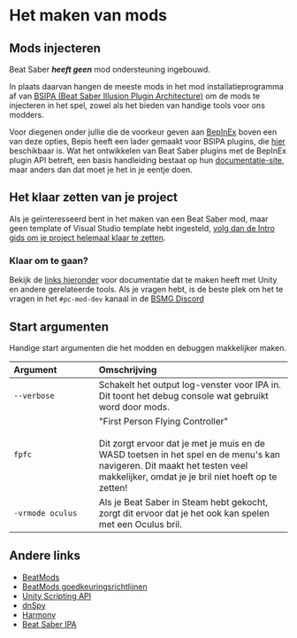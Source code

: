 # Het maken van mods

## Mods injecteren
Beat Saber _**heeft geen**_ mod ondersteuning ingebouwd.

In plaats daarvan hangen de meeste mods in het mod installatieprogramma af van [BSIPA (Beat Saber Illusion Plugin Architecture)](https://github.com/nike4613/BeatSaber-IPA-Reloaded/) om de mods te injecteren in het spel, zowel als het bieden van handige tools voor ons modders.

Voor diegenen onder jullie die de voorkeur geven aan [BepInEx](https://github.com/BepInEx/BepInEx) boven een van deze opties, Bepis heeft een lader gemaakt voor BSIPA plugins, die [hier](https://github.com/BepInEx/BepInEx.BSIPA.Loader) beschikbaar is. Wat het ontwikkelen van Beat Saber plugins met de BepInEx plugin API betreft, een basis handleiding bestaat op hun [documentatie-site](https://bepinex.github.io/bepinex_docs/v5.0/articles/dev_guide/plugin_tutorial/index.html), maar anders dan dat moet je het in je eentje doen.

## Het klaar zetten van je project
Als je geïnteresseerd bent in het maken van een Beat Saber mod, maar geen template of Visual Studio template hebt ingesteld, [volg dan de Intro gids om je project helemaal klaar te zetten](./intro.md).

### Klaar om te gaan?
Bekijk de [links hieronder](#other-links) voor documentatie dat te maken heeft met Unity en andere gerelateerde tools. Als je vragen hebt, is de beste plek om het te vragen in het `#pc-mod-dev` kanaal in de [BSMG Discord](https://discord.gg/beatsabermods)

## Start argumenten
Handige start argumenten die het modden en debuggen makkelijker maken.

<!-- markdownlint-disable MD013 -->
| Argument&nbsp;&nbsp;&nbsp;&nbsp;&nbsp;&nbsp;&nbsp;&nbsp;&nbsp;&nbsp;&nbsp;&nbsp;&nbsp;&nbsp; | Omschrijving                                                                                                                                                                                                                              |
| -------------------------------------------------------------------------------------------- |:----------------------------------------------------------------------------------------------------------------------------------------------------------------------------------------------------------------------------------------- |
| `--verbose`                                                                                  | Schakelt het output log-venster voor IPA in. Dit toont het debug console wat gebruikt word door mods.                                                                                                                                     |
| `fpfc`                                                                                       | "First Person Flying Controller" <br /><br /> Dit zorgt ervoor dat je met je muis en de WASD toetsen in het spel en de menu's kan navigeren. Dit maakt het testen veel makkelijker, omdat je je bril niet hoeft op te zetten! |
| `-vrmode oculus`                                                                             | Als je Beat Saber in Steam hebt gekocht, zorgt dit ervoor dat je het ook kan spelen met een Oculus bril.                                                                                                                                  |
<!-- markdownlint-enable MD013 -->

## Andere links

* [BeatMods](https://beatmods.com)
* [BeatMods goedkeuringsrichtlijnen](https://docs.google.com/document/d/15RBVesZdS-U94AvesJ2DJqcnAtgh9E2PZOcbjrQle5Y/edit?usp=sharing)
* [Unity Scripting API](https://docs.unity3d.com/ScriptReference/index.html)
* [dnSpy](https://github.com/0xd4d/dnSpy)
* [Harmony](https://github.com/pardeike/Harmony)
* [Beat Saber IPA](https://github.com/nike4613/BeatSaber-IPA-Reloaded)
